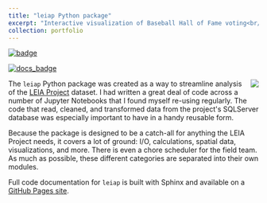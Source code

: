 ```yaml
---
title: "leiap Python package"
excerpt: "Interactive visualization of Baseball Hall of Fame voting<br/><img src='/images/leiap_logo_original.png'><br/>"
collection: portfolio
---
```


[![badge](https://img.shields.io/badge/GitHub-leiap-blue.svg?logo=github)](https://github.com/deppen8/leiap)

[![docs_badge](https://img.shields.io/website-up-down-green-red/https/shields.io.svg?label=leiap_docs&logo=github)](https://deppen8.github.io/leiap/)

<img align="right" src="/images/leiap_logo_small.png">The `leiap` Python package was created as a way to streamline analysis of the [LEIA Project](http://leiap.weebly.com/) dataset. I had written a great deal of code across a number of Jupyter Notebooks that I found myself re-using regularly. The code that read, cleaned, and transformed data from the project's SQLServer database was especially important to have in a handy reusable form.

Because the package is designed to be a catch-all for anything the LEIA Project needs, it covers a lot of ground: I/O, calculations, spatial data, visualizations, and more. There is even a chore scheduler for the field team. As much as possible, these different categories are separated into their own modules.

Full code documentation for `leiap` is built with Sphinx and available on a [GitHub Pages site](https://deppen8.github.io/leiap/).
